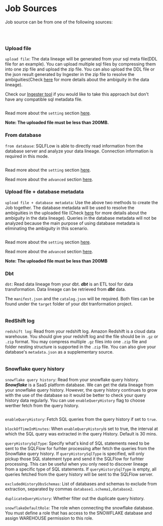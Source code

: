# Job Sources

Job source can be from one of the following sources:

​

<figure><img src="https://files.gitbook.com/v0/b/gitbook-x-prod.appspot.com/o/spaces%2FHPaNIbjpxIoccnaNkyJQ%2Fuploads%2FnX8sMhZRLCVRfX9zdFtN%2FScreenshot%20from%202022-11-01%2021-01-59.png?alt=media&#x26;token=e8f65227-8a3e-4243-8794-f90f3b80343b" alt=""><figcaption></figcaption></figure>

### Upload file

`upload file`: The data lineage will be generated from your sql meta file(DDL file for an example). You can upload multiple sql files by compressing them into one zip file and upload the zip file. You can also upload the DDL file or the json result generated by Ingester in the zip file to resolve the ambiguities(Check [here](../../java-library/usage/resolve-the-ambiguous-columns-in-sql-query.md) for more details about the ambiguity in the data lineage).

Check our [Ingester tool](broken-reference) if you would like to take this approach but don't have any compatible sql metadata file.

<figure><img src="../../../.gitbook/assets/Screenshot from 2022-11-04 21-56-01.png" alt=""><figcaption></figcaption></figure>

Read more about the `setting` section [here](./#configurable-parameters).

**Note: The uploaded file must be less than 200MB.**

### From database

`from database`: SQLFLow is able to directly read information from the database server and analyze your data lineage. Connection information is required in this mode.

<figure><img src="../../../.gitbook/assets/Screenshot from 2022-11-04 22-09-25.png" alt=""><figcaption></figcaption></figure>

Read more about the `setting` section [here](./#configurable-parameters).

Read more about the `advanced` section [here](./#advanced).

### Upload file + database metadata

`upload file + database metadata`: Use the above two methods to create the Job together. The database metadata will be used to resolve the ambiguities in the uploaded file (Check [here](../../java-library/usage/resolve-the-ambiguous-columns-in-sql-query.md) for more details about the ambiguity in the data lineage). Queries in the database metadata will not be analyzed because the main purpose of using database metadata is eliminating the ambiguity in this scenario.

<figure><img src="../../../.gitbook/assets/Screenshot from 2022-11-04 22-16-24.png" alt=""><figcaption></figcaption></figure>

Read more about the `setting` section [here](./#configurable-parameters).

Read more about the `advanced` section [here](./#advanced).

**Note: The uploaded file must be less than 200MB**

### Dbt

`dbt`: Read data lineage from your dbt. _**dbt**_ is an ETL tool for data transformation. Data lineage can be retrieved from _**dbt**_ data.

The `manifest.json` and the `catalog.json` will be required. Both files can be found under the `target` folder of your dbt tranformation project.

<figure><img src="../../../.gitbook/assets/Screenshot from 2022-11-04 22-20-25.png" alt=""><figcaption></figcaption></figure>

### RedShift log

`redshift log`: Read from your redshift log. Amazon Redshift is a cloud data warehouse. You should give your redshift log and the file should be in `.gz` or `.zip` format. You may compress multiple `.gz` files into one `.zip` file and folder nesting structure is supported in the `.zip` file. You can also give your database's `metadata.json` as a supplementary source.

<figure><img src="../../../.gitbook/assets/Screenshot from 2022-11-04 22-25-54.png" alt=""><figcaption></figcaption></figure>

### Snowflake query history

`snowflake query history`: Read from your snowflake query history. _**Snowflake**_ is a SaaS platform database. We can get the data lineage from your snowflake query history. However, the query history continues to grow with the use of the database so it would be better to check your query history data regularly. You can use `enableQueryHistory` flag to choose werther fetch from the query history.



<figure><img src="../../../.gitbook/assets/Screenshot from 2022-11-03 00-30-54.png" alt=""><figcaption></figcaption></figure>

`enableQueryHistory`: Fetch SQL queries from the query history if set to `true`.

`blockOfTimeInMinutes`: When `enableQueryHistory`is set to true, the interval at which the SQL query was extracted in the query History. Default is 30 mins.

`queryHistorySqlType`: Specify what's kind of SQL statements need to be sent to the SQLFlow for furhter processing after fetch the queries from the Snowflake query history. If `queryHistorySqlType` is specified, will only pickup those SQL statement type and send it the SQLFlow for furhter processing. This can be useful when you only need to discover lineage from a specific type of SQL statements. If `queryHistorySqlType` is empty, all queries fetched from the query history will be sent to the SQLFlow server.

`excludedHistoryDbsSchemas`: List of databases and schemas to exclude from extraction, separated by commas `database1.schema1,database2`.

`duplicateQueryHistory`: Whether filter out the duplicate query history.

`snowflakeDefaultRole`: The role when connecting the snowflake database. You must define a role that has access to the SNOWFLAKE database and assign WAREHOUSE permission to this role.

#### &#x20;  <a href="#default-server-database-schema" id="default-server-database-schema"></a>

